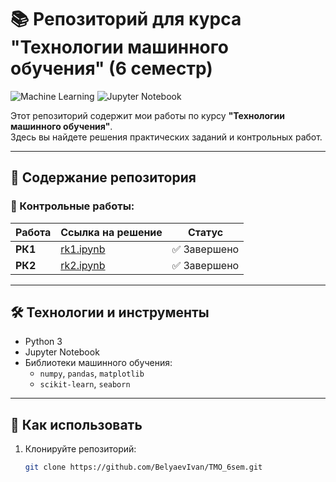 # 📚 Репозиторий для курса "Технологии машинного обучения" (6 семестр)

![Machine Learning](https://img.shields.io/badge/-Machine%20Learning-FF6F00?style=flat&logo=python&logoColor=white)
![Jupyter Notebook](https://img.shields.io/badge/-Jupyter%20Notebook-F37626?style=flat&logo=jupyter&logoColor=white)

Этот репозиторий содержит мои работы по курсу **"Технологии машинного обучения"**.  
Здесь вы найдете решения практических заданий и контрольных работ.

---

## 📂 Содержание репозитория

### 📝 Контрольные работы:
| Работа | Ссылка на решение | Статус |
|--------|-------------------|--------|
| **РК1** | [rk1.ipynb](https://github.com/BelyaevIvan/TMO_6sem/blob/%D1%80%D0%BA1/rk1.ipynb) | ✅ Завершено |
| **РК2** | [rk2.ipynb](https://github.com/BelyaevIvan/TMO_6sem/blob/%D1%80%D0%BA2/rk2.ipynb) | ✅ Завершено |

---

## 🛠 Технологии и инструменты
- Python 3
- Jupyter Notebook
- Библиотеки машинного обучения:
  - `numpy`, `pandas`, `matplotlib`
  - `scikit-learn`, `seaborn`

---

## 📌 Как использовать
1. Клонируйте репозиторий:
   ```bash
   git clone https://github.com/BelyaevIvan/TMO_6sem.git